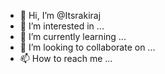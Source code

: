 - 👋 Hi, I’m @Itsrakiraj
- 👀 I’m interested in ...
- 🌱 I’m currently learning ...
- 💞️ I’m looking to collaborate on ...
- 📫 How to reach me ...

<!---
Itsrakiraj/Itsrakiraj is a ✨ special ✨ repository because its `README.md` (this file) appears on your GitHub profile.
You can click the Preview link to take a look at your changes.
--->
